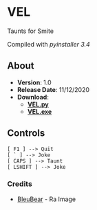 # VEL
Taunts for Smite

Compiled with _pyinstaller 3.4_
## About
- __Version__: 1.0
- __Release Date__: 11/12/2020
- __Download__:
    - __[VEL.py](https://raw.githubusercontent.com/cyoung502/VEL/main/VEL.py)__
    - __[VEL.exe](https://github.com/cyoung502/VEL/raw/main/dist/VEL.exe)__
## Controls
    [ F1 ] --> Quit
    [ ` ] --> Joke
    [ CAPS ] --> Taunt
    [ LSHIFT ] --> Joke
### Credits
- [BleuBear](https://www.deviantart.com/bleubear) - Ra Image
